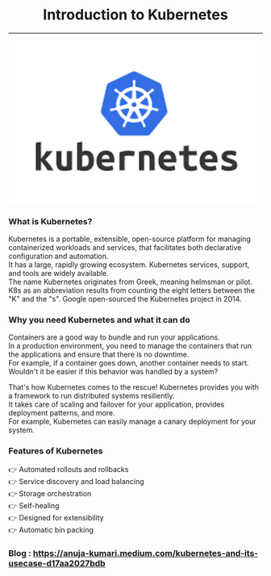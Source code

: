 <div align="center">
  <h1> Introduction to Kubernetes </h1>
</div>

![Kubernetes](../images/Kubernetes.png)

### What is Kubernetes?

Kubernetes is a portable, extensible, open-source platform for managing containerized workloads and services, that facilitates both declarative configuration and automation. <br>
It has a large, rapidly growing ecosystem. Kubernetes services, support, and tools are widely available. <br>
The name Kubernetes originates from Greek, meaning helmsman or pilot. <br>
K8s as an abbreviation results from counting the eight letters between the "K" and the "s". Google open-sourced the Kubernetes project in 2014. <br>

### Why you need Kubernetes and what it can do

Containers are a good way to bundle and run your applications.  <br>
In a production environment, you need to manage the containers that run the applications and ensure that there is no downtime.  <br>
For example, if a container goes down, another container needs to start. Wouldn't it be easier if this behavior was handled by a system?  <br>

That's how Kubernetes comes to the rescue! Kubernetes provides you with a framework to run distributed systems resiliently.  <br>
It takes care of scaling and failover for your application, provides deployment patterns, and more.  <br>
For example, Kubernetes can easily manage a canary deployment for your system.  <br>

### Features of Kubernetes 

👉 Automated rollouts and rollbacks  <br>
👉 Service discovery and load balancing  <br>
👉 Storage orchestration  <br>
👉 Self-healing  <br>
👉 Designed for extensibility  <br>
👉 Automatic bin packing  <br>


### Blog : https://anuja-kumari.medium.com/kubernetes-and-its-usecase-d17aa2027bdb

